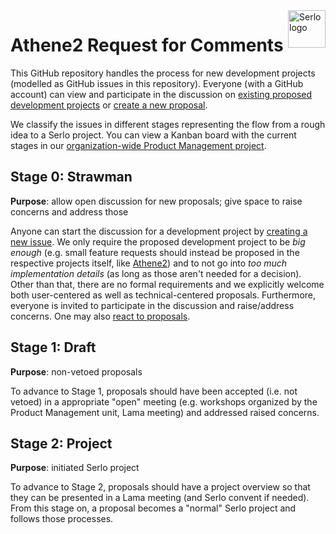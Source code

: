 <img src="https://assets.serlo.org/meta/logo.png" alt="Serlo logo" title="Serlo" align="right" height="60" />

# Athene2 Request for Comments

This GitHub repository handles the process for new development projects (modelled as GitHub issues in this repository). Everyone (with a GitHub account) can view and participate in the discussion on [existing proposed development projects](https://github.com/serlo-org/athene2-rfcs/issues) or [create a new proposal](https://github.com/serlo-org/athene2-rfcs/issues/new).

We classify the issues in different stages representing the flow from a rough idea to a Serlo project. You can view a Kanban board with the current stages in our [organization-wide Product Management project](https://github.com/orgs/serlo-org/projects/3).

## Stage 0: Strawman

**Purpose**: allow open discussion for new proposals; give space to raise concerns and address those

Anyone can start the discussion for a development project by [creating a new issue](https://github.com/serlo-org/athene2-rfcs/issues/new). We only require the proposed development project to be *big enough* (e.g. small feature requests should instead be proposed in the respective projects itself, like [Athene2](github.com/serlo-org/athene2)) and to not go into *too much implementation details* (as long as those aren't needed for a decision). Other than that, there are no formal requirements and we explicitly welcome both user-centered as well as technical-centered proposals. Furthermore, everyone is invited to participate in the discussion and raise/address concerns. One may also [react to proposals](https://blog.github.com/2016-03-10-add-reactions-to-pull-requests-issues-and-comments/).

## Stage 1: Draft

**Purpose**: non-vetoed proposals

To advance to Stage 1, proposals should have been accepted (i.e. not vetoed) in a appropriate "open" meeting (e.g. workshops organized by the Product Management unit, Lama meeting) and addressed raised concerns.

## Stage 2: Project

**Purpose**: initiated Serlo project

To advance to Stage 2, proposals should have a project overview so that they can be presented in a Lama meeting (and Serlo convent if needed). From this stage on, a proposal becomes a "normal" Serlo project and follows those processes.

